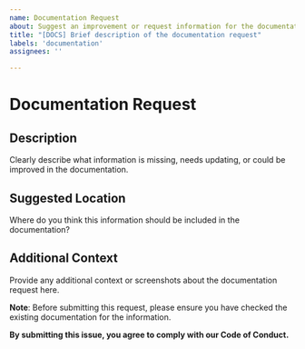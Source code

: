 ```yaml
---
name: Documentation Request
about: Suggest an improvement or request information for the documentation
title: "[DOCS] Brief description of the documentation request"
labels: 'documentation'
assignees: ''

---
```


# Documentation Request

## Description

Clearly describe what information is missing, needs updating, or could be improved in the documentation.

## Suggested Location

Where do you think this information should be included in the documentation?

## Additional Context

Provide any additional context or screenshots about the documentation request here.

**Note**: Before submitting this request, please ensure you have checked the existing documentation for the information.

**By submitting this issue, you agree to comply with our Code of Conduct.**
